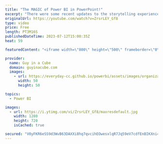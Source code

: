```yaml
---
title: "The MAGIC of Power BI in PowerPoint!"
excerpt: "There were some recent updates to the storytelling experience in PowerPoint with Power BI. Patrick walks through how you can use these to make the most of PowerPoint and Power BI!  About storytelling with Power BI in PowerPoint https://learn.microsoft.com/power-bi/collaborate-share/service-power-bi-powerpoint-add-in-about"
originalUrl: https://youtube.com/watch?v=ZrsrLEY_Gf8
type: video
price: Free
length: PT3M16S
publishedDateTime: 2023-07-12T15:00:35Z
heat: 59

featuredContent: "<iframe width=\"800\" height=\"500\" frameborder=\"0\" src=\"https://www.youtube.com/embed/ZrsrLEY_Gf8\" allow=\"accelerometer; autoplay; encrypted-media; gyroscope; picture-in-picture\" allowfullscreen></iframe>"

provider:
  name: Guy in a Cube
  domain: guyinacube.com
  images:
    - url: https://everyday-cc.github.io/powerbi/assets/images/organizations/guyinacube.com-50x50.jpg
      width: 50
      height: 50

topics:
  - Power BI

images:
  - url: https://i.ytimg.com/vi/ZrsrLEY_Gf8/maxresdefault.jpg
    width: 1280
    height: 720
    isCached: true

secured: "V0yFKR6eSS9d3WvB63DAXXi8hq7qvcihEOwesxlqR7Jq59eV7cdfEnBIKXni4JRwCT+rrz5XmQYo8D8d+P73p0FnC/fWuRJmPUcIZ7w2T8/cgMp9FsMw5gOdLCFkbybTVwWvrIhZNC3ZBBW8DTQSx9g46JmzgVOUYbYKhSJ0Ek53AxKgnrQgIHesbeIPmDnM+zzwb3fvVdCbAcaC3j/OyDlw7eYFfEGL+hPoI1OUiljQKnDoaXTNuJfXpu6ioZQ1OeiA+anJ7UywuEf+XZEVI8GN4LuiillN+sC5I+/X5+cT0jgNLGp07/xRmqITNoXH+8Zl1j0kIiwW/pvqmQYFi1Guou2nbfvD6w+C64wZDLDKPn5atEbeIg1PMZmICtzNze9Xh2ad2Qb7zpzBxAhNkq2VKQOCKmdsMerVb4LM5lg=;+fAys1slAtTnhlotdDTxeg=="
---
```


